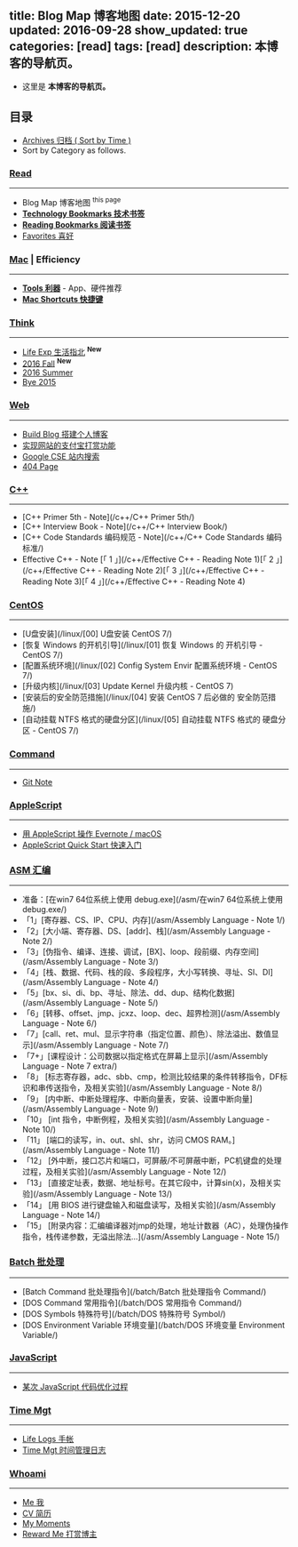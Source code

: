 title: Blog Map 博客地图
date: 2015-12-20
updated: 2016-09-28
show_updated: true
categories: [read]
tags: [read]
description: 本博客的导航页。
---

- 这里是 __本博客的导航页。__

## __目录__

- [Archives 归档 ( Sort by Time )](/archives)
- Sort by Category as follows.

### [Read](/categories/read)
---

- Blog Map 博客地图 <sup>this page</sup>
- [__Technology Bookmarks 技术书签__](/tech)
- [__Reading Bookmarks 阅读书签__](/read)
- [Favorites 喜好](/favourites)

### [Mac](/categories/Mac) | Efficiency
---

- [__Tools 利器__](/tools) - App、硬件推荐
- [__Mac Shortcuts 快捷键__](/mac_shortcuts)

### [Think](/categories/think)
---

- [Life Exp 生活指北](/think/life_manual) <sup>__New__</sup>
- [2016 Fall](/think/2016_fall) <sup>__New__</sup>
- [2016 Summer](/think/2016_summer)
- [Bye 2015](/think/bye2015)

### [Web](/categories/Web)
---

- [Build Blog 搭建个人博客](/web/build_blog/)
- [实现网站的支付宝打赏功能](/web/donate)
- [Google CSE 站内搜索](/search)
- [404 Page](/404)

### [C++](/categories/C/)
---

- [C++ Primer 5th - Note](/c++/C++ Primer 5th/)
- [C++ Interview Book - Note](/c++/C++ Interview Book/)
- [C++ Code Standards 编码规范 - Note](/c++/C++ Code Standards 编码标准/)
- Effective C++ - Note [「 1 」](/c++/Effective C++ - Reading Note 1)[「 2 」](/c++/Effective C++ - Reading Note 2)[「 3 」](/c++/Effective C++ - Reading Note 3)[「 4 」](/c++/Effective C++ - Reading Note 4)

### [CentOS](/categories/CentOS)
---

- [U盘安装](/linux/[00] U盘安装 CentOS 7/)
- [恢复 Windows 的开机引导](/linux/[01] 恢复 Windows 的 开机引导 - CentOS 7/)
- [配置系统环境](/linux/[02] Config System Envir 配置系统环境 - CentOS 7/)
- [升级内核](/linux/[03] Update Kernel 升级内核 - CentOS 7)
- [安装后的安全防范措施](/linux/[04] 安装 CentOS 7 后必做的 安全防范措施/)
- [自动挂载 NTFS 格式的硬盘分区](/linux/[05] 自动挂载 NTFS 格式的 硬盘分区 - CentOS 7/)

### [Command](/categories/Command)
---

- [Git Note](/cmd/git_note)

### [AppleScript](/categories/AppleScript)
---

- [用 AppleScript 操作 Evernote / macOS](/applescript/evernote_osx/)
- [AppleScript Quick Start 快速入门](/applescript/applescript/)

### [ASM 汇编](/categories/ASM)
---

- 准备：[在win7 64位系统上使用 debug.exe](/asm/在win7 64位系统上使用debug.exe/)
- 「1」[寄存器、CS、IP、CPU、内存](/asm/Assembly Language - Note 1/)
- 「2」[大小端、寄存器、DS、[addr]、栈](/asm/Assembly Language - Note 2/)
- 「3」[伪指令、编译、连接、调试，[BX]、loop、段前缀、内存空间](/asm/Assembly Language - Note 3/)
- 「4」[栈、数据、代码、栈的段、多段程序，大小写转换、寻址、SI、DI](/asm/Assembly Language - Note 4/)
- 「5」[bx、si、di、bp、寻址、除法、dd、dup、结构化数据](/asm/Assembly Language - Note 5/)
- 「6」[转移、offset、jmp、jcxz、loop、dec、超界检测](/asm/Assembly Language - Note 6/)
- 「7」[call、ret、mul、显示字符串（指定位置、颜色）、除法溢出、数值显示](/asm/Assembly Language - Note 7/)
- 「7+」[课程设计：公司数据以指定格式在屏幕上显示](/asm/Assembly Language - Note 7 extra/)
- 「8」 [标志寄存器，adc、sbb、cmp，检测比较结果的条件转移指令，DF标识和串传送指令，及相关实验](/asm/Assembly Language - Note 8/)
- 「9」 [内中断、中断处理程序、中断向量表，安装、设置中断向量](/asm/Assembly Language - Note 9/)
- 「10」 [int 指令，中断例程，及相关实验](/asm/Assembly Language - Note 10/)
- 「11」 [端口的读写，in、out、shl、shr，访问 CMOS RAM。](/asm/Assembly Language - Note 11/)
- 「12」 [外中断，接口芯片和端口，可屏蔽/不可屏蔽中断，PC机键盘的处理过程，及相关实验](/asm/Assembly Language - Note 12/)
- 「13」 [直接定址表，数据、地址标号。在其它段中，计算sin(x)，及相关实验](/asm/Assembly Language - Note 13/)
- 「14」 [用 BIOS 进行键盘输入和磁盘读写，及相关实验](/asm/Assembly Language - Note 14/)
- 「15」 [附录内容：汇编编译器对jmp的处理，地址计数器（AC），处理伪操作指令，栈传递参数，无溢出除法…](/asm/Assembly Language - Note 15/)

### [Batch 批处理](/categories/Batch)
---

- [Batch Command 批处理指令](/batch/Batch 批处理指令 Command/)
- [DOS Command 常用指令](/batch/DOS 常用指令 Command/)
- [DOS Symbols 特殊符号](/batch/DOS 特殊符号 Symbol/)
- [DOS Environment Variable 环境变量](/batch/DOS 环境变量 Environment Variable/)

### [JavaScript](/javascript/某次js代码优化过程)
---

- [某次 JavaScript 代码优化过程](/javascript/某次js代码优化过程/)

### [Time Mgt](/categories/time-mgt)
---

- [Life Logs 手帐](/lifelogs)
- [Time Mgt 时间管理日志](/think/time_mgt)

### [Whoami](/categories/whoami)
---

- [Me 我](/about/)
- [CV 简历](/resume)
- [My Moments](/moments/)
- [Reward Me 打赏博主](/reward)

<!--### [PHP](/categories/PHP)-->
<!-- --- -->

<!-- - [PHP empty\(\) 和 isset\(\) 的区别](/php/PHP%20empty%28%29%20%E5%92%8C%20isset%28%29%20%E7%9A%84%E5%8C%BA%E5%88%AB/)-->
<!-- - <a href="/php/PHP 逻辑语句 var !== NULL 是否等价于 isset(var)/">PHP var !== NULL 是否等价于 isset()</a>-->

